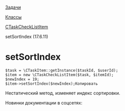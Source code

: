 [Задачи](/api_help/tasks/index.php)

[Классы](/api_help/tasks/classes/index.php)

[CTaskCheckListItem](/api_help/tasks/classes/ctaskchecklistitem/index.php)

setSortIndex (17.6.11)

setSortIndex
============

```
$task = \CTaskItem::getInstance($taskId, $userId);
$item = new \CTaskCheckListItem($task, $itemId);
$newIndex = 19;
$item->setSortIndex($newIndex);Копировать
```

Нестатический метод, изменяет индекс сортировки.

Новинки документации в соцсетях: